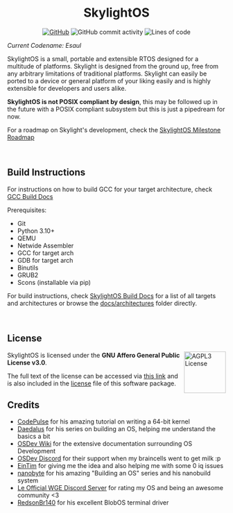 <div align="center">

# SkylightOS

[![GitHub](https://img.shields.io/github/license/EthernalRaine/SkylightOS?logo=AGPL-3.0&style=plastic)](LICENSE)
![GitHub commit activity](https://img.shields.io/github/commit-activity/m/EthernalRaine/SkylightOS?style=plastic)
![Lines of code](https://img.shields.io/tokei/lines/github/EthernalRaine/SkylightOS?style=plastic)

</div>

*Current Codename: Esaul*

SkylightOS is a small, portable and extensible RTOS designed for a multitude of platforms. Skylight is designed from the ground up, free from any arbitrary limitations of traditional platforms. Skylight can easily be ported to a device or general platform of your liking easily and is highly extensible for developers and users alike.

**SkylightOS is not POSIX compliant by design**, this may be followed up in the future with a POSIX compliant subsystem but this is just a pipedream for now.

For a roadmap on Skylight's development, check the [SkylightOS Milestone Roadmap](https://github.com/users/EthernalRaine/projects/2)

<br>

## Build Instructions
For instructions on how to build GCC for your target architecture, check [GCC Build Docs](docs/building_gcc.md)

Prerequisites:
* Git
* Python 3.10+
* QEMU
* Netwide Assembler
* GCC for target arch
* GDB for target arch 
* Binutils
* GRUB2
* Scons (installable via pip)

For build instructions, check [SkylightOS Build Docs](docs/building_skylightos.md) for a list of all targets and architectures or browse the [docs/architectures](docs/architectures/) folder directly.

<br>

## License
<a href="https://www.gnu.org/licenses/agpl-3.0.en.html">
  <img align="right" height="96" alt="AGPL3 License" src="https://www.gnu.org/graphics/agplv3-155x51.png" />
</a>
SkylightOS is licensed under the <b>GNU Affero General Public License v3.0</b>.

The full text of the license can be accessed via [this link](https://www.gnu.org/licenses/agpl-3.0-standalone.html) and is also included in the [license](LICENSE) file of this software package.

## Credits
* [CodePulse](https://www.youtube.com/@CodePulse) for his amazing tutorial on writing a 64-bit kernel
* [Daedalus](https://www.youtube.com/@DaedalusCommunity) for his series on building an OS, helping me understand the basics a bit
* [OSDev Wiki](http://wiki.osdev.org) for the extensive documentation surrounding OS Development
* [OSDev Discord](https://discord.gg/osdev) for their support when my braincells went to get milk :p
* [EinTim](http://eintim.one) for giving me the idea and also helping me with some 0 iq issues
* [nanobyte](https://www.youtube.com/@nanobyte-dev) for his amazing "Building an OS" series and his nanobuild system
* [Le Official WGE Discord Server](https://discord.gg/C8kVCUy75g) for rating my OS and being an awesome community <3
* [RedsonBr140](https://github.com/RedsonBr140) for his excellent BlobOS terminal driver
